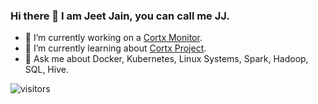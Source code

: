 ### Hi there 👋 I am Jeet Jain, you can call me JJ.

- 🔭 I’m currently working on a [Cortx Monitor](https://github.com/Seagate/cortx-monitor).
- 🌱 I’m currently learning about [Cortx Project](https://github.com/Seagate/cortx).
- 💬 Ask me about Docker, Kubernetes, Linux Systems, Spark, Hadoop, SQL, Hive.

![visitors](https://visitor-badge.glitch.me/badge?page_id=zweack.zweack)

<!--
- 📫 How to reach me:
- 😄 Pronouns: ...
- ⚡ Fun fact: ...
-->
